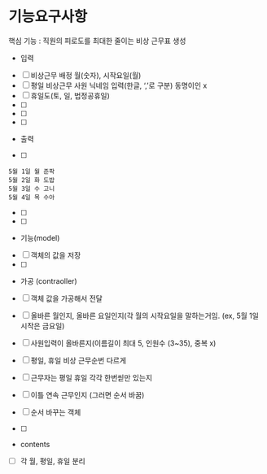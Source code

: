 # 기능요구사항

핵심 기능 : 직원의 피로도를 최대한 줄이는 비상 근무표 생성

- 입력
- [ ] 비상근무 배정 월(숫자), 시작요일(월)
- [ ] 평일 비상근무 사원 닉네임 입력(한글, ‘,’로 구분) 동명이인 x
- [ ] 휴일도(토, 일, 법정공휴일)
- [ ]
- [ ]
- [ ]

- 출력
- [ ]

```
5월 1일 월 준팍
5월 2일 화 도밥
5월 3일 수 고니
5월 4일 목 수아
```

- [ ]
- [ ]

- 기능(model)
- [ ] 객체의 값을 저장
- [ ]

- 가공 (contraoller)
- [ ] 객체 값을 가공해서 전달
- [ ] 올바른 월인지, 올바른 요일인지(각 월의 시작요일을 말하는거임.
      (ex, 5월 1일 시작은 금요일)
- [ ] 사원입력이 올바른지(이름길이 최대 5, 인원수 (3~35), 중복 x)

- [ ] 평일, 휴일 비상 근무순번 다르게
- [ ] 근무자는 평일 휴일 각각 한번씯만 있는지
- [ ] 이틀 연속 근무인지 (그러면 순서 바꿈)
- [ ] 순서 바꾸는 객체
- [ ]

- contents
- [ ] 각 월, 평일, 휴일 분리
